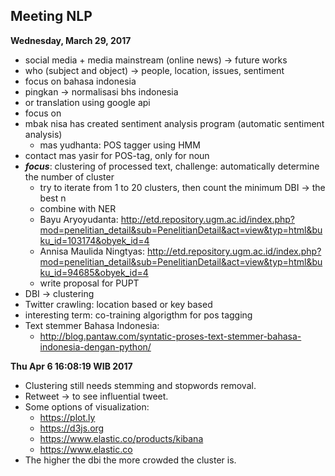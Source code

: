 Meeting NLP
-----------
**Wednesday, March 29, 2017**

- social media + media mainstream (online news) -> future works
- who (subject and object) -> people, location, issues, sentiment
- focus on bahasa indonesia
- pingkan -> normalisasi bhs indonesia
- or translation using google api
- focus on 
- mbak nisa has created sentiment analysis program (automatic sentiment analysis)
    - mas yudhanta: POS tagger using HMM
- contact mas yasir for POS-tag, only for noun
- ***focus***: clustering of processed text, challenge: automatically determine the number of cluster
    - try to iterate from 1 to 20 clusters, then count the minimum DBI -> the best n
    - combine with NER
    - Bayu Aryoyudanta: http://etd.repository.ugm.ac.id/index.php?mod=penelitian_detail&sub=PenelitianDetail&act=view&typ=html&buku_id=103174&obyek_id=4
    - Annisa Maulida Ningtyas: http://etd.repository.ugm.ac.id/index.php?mod=penelitian_detail&sub=PenelitianDetail&act=view&typ=html&buku_id=94685&obyek_id=4
    - write proposal for PUPT
- DBI -> clustering
- Twitter crawling: location based or key based
- interesting term: co-training algorigthm for pos tagging
- Text stemmer Bahasa Indonesia:
	- http://blog.pantaw.com/syntatic-proses-text-stemmer-bahasa-indonesia-dengan-python/

**Thu Apr  6 16:08:19 WIB 2017**

- Clustering still needs stemming and stopwords removal.
- Retweet -> to see influential tweet.
- Some options of visualization:
	- https://plot.ly 
	- https://d3js.org
	- https://www.elastic.co/products/kibana
	- https://www.elastic.co
- The higher the dbi the more crowded the cluster is.
